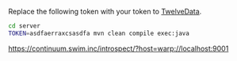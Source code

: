 

Replace the following token with your token to [TwelveData](https://twelvedata.com/).

```bash
cd server
TOKEN=asdfaerraxcsasdfa mvn clean compile exec:java
```



https://continuum.swim.inc/introspect/?host=warp://localhost:9001
